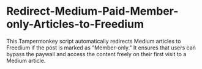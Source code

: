 # Redirect-Medium-Paid-Member-only-Articles-to-Freedium
This Tampermonkey script automatically redirects Medium articles to Freedium if the post is marked as "Member-only." It ensures that users can bypass the paywall and access the content freely on their first visit to a Medium article.

